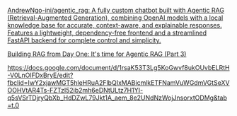 
[AndrewNgo-ini/agentic_rag: A fully custom chatbot built with Agentic RAG (Retrieval-Augmented Generation), combining OpenAI models with a local knowledge base for accurate, context-aware, and explainable responses. Features a lightweight, dependency-free frontend and a streamlined FastAPI backend for complete control and simplicity.](https://github.com/AndrewNgo-ini/agentic_rag?fbclid=IwY2xjawG5AY5leHRuA2FlbQIxMAABHWvevRcJuTwo27T08im2c5BjpOIrkrytyVBE46o61FopMzdqaQ8cvIg97Q_aem_pqYr-Dn6R_vjffJNePLGXg)



[Building RAG from Day One: It's time for Agentic RAG (Part 3)](https://hiieung.substack.com/p/building-rag-from-day-one-its-time?r=1xb76w&utm_campaign=post&utm_medium=web&fbclid=IwY2xjawG5AbNleHRuA2FlbQIxMAABHWvevRcJuTwo27T08im2c5BjpOIrkrytyVBE46o61FopMzdqaQ8cvIg97Q_aem_pqYr-Dn6R_vjffJNePLGXg&triedRedirect=true)


https://docs.google.com/document/d/1rsaK53T3Lg5KoGwvf8ukOUvbELRtH-V0LnOIFDxBryE/edit?fbclid=IwY2xjawMGT5hleHRuA2FlbQIxMABicmlkETFNamVuWGdmVGtSeXVOOHVtAR4Ts-FZTzl52ib2mh6eDNtULtz7H1YI-q5sVSrTDjryQbXb_HdDZwL79Jkt1A_aem_8e2UNdNzWojJnsorxtODMg&tab=t.0